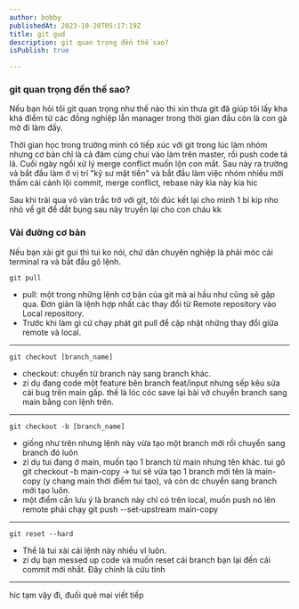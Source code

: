 ```yaml
---
author: bobby
publishedAt: 2023-10-20T05:17:19Z
title: git gud
description: git quan trọng đến thế sao?
isPublish: true

---
```


### git quan trọng đến thế sao?

Nếu bạn hỏi tôi git quan trọng như thế nào thì xin thưa git đã giúp tôi lấy kha khá điểm từ các đồng nghiệp lẫn manager trong thời gian đầu còn là con gà mờ đi làm đấy.

Thời gian học trong trường mình có tiếp xúc với git trong lúc làm nhóm nhưng cơ bản chỉ là cả đám cùng chui vào làm trên master, rồi push code tá lả. Cuối ngày ngồi xử lý merge conflict muốn lộn con mắt. Sau này ra trường và bắt đầu làm ở vị trí "kỹ sư mặt tiền" và bắt đầu làm việc nhóm nhiều mới thấm cái cảnh lội commit, merge conflict, rebase này kìa này kia hic

Sau khi trải qua vô vàn trắc trở với git, tôi đúc kết lại cho mình 1 bí kíp nho nhỏ về git để dắt bụng sau này truyền lại cho con cháu kk

### Vài đường cơ bản

Nếu bạn xài git gui thì tui ko nói, chứ dân chuyên nghiệp là phải móc cái terminal ra và bắt đầu gõ lệnh.

```
git pull
```

- pull: một trong những lệnh cơ bản của git mà ai hầu như cũng sẽ gặp qua. Đơn giản là lệnh hợp nhất các thay đổi từ Remote repository vào Local repository.
- Trước khi làm gì cứ chạy phát git pull để cập nhật những thay đổi giữa remote và local.

---

```
git checkout [branch_name]
```

- checkout: chuyển từ branch này sang branch khác.
- zí dụ đang code một feature bên branch feat/input nhưng sếp kêu sửa cái bug trên main gấp. thế là lóc cóc save lại bài vở chuyển branch sang main bằng con lệnh trên.

---

```
git checkout -b [branch_name]
```

- giống như trên nhưng lệnh này vừa tạo một branch mới rồi chuyển sang branch đó luôn
- zí dụ tui đang ở main, muốn tạo 1 branch từ main nhưng tên khác. tui gõ git checkout -b main-copy -> tui sẽ vừa tạo 1 branch mới tên là main-copy (y chang main thời điểm tui tạo), và còn dc chuyển sang branch mới tạo luôn.
- một điểm cần lưu ý là branch này chỉ có trên local, muốn push nó lên remote phải chạy git push --set-upstream main-copy

---

```
git reset --hard
```

- Thề là tui xài cái lệnh này nhiều vl luôn.
- zí dụ bạn messed up code và muốn reset cái branch bạn lại đến cái commit mới nhất. Đây chính là cứu tinh

---

hic tạm vậy đi, đuối qué mai viết tiếp
